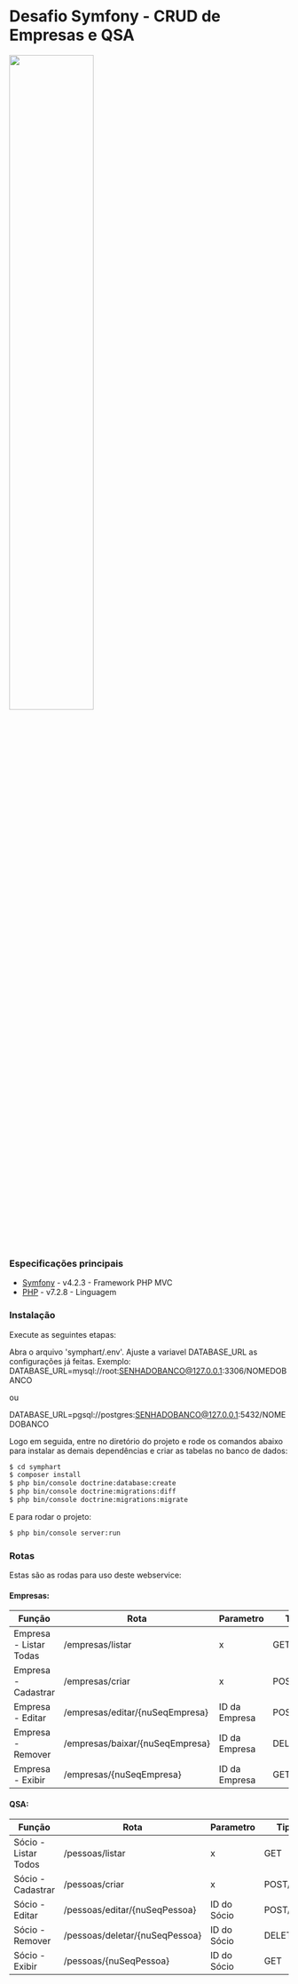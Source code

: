 # Desafio Symfony - CRUD de Empresas e QSA
<img src="http://blog.4linux.com.br/wp-content/uploads/2018/04/symfony-4.jpg" width="55%">


### Especificações principais

* [Symfony](https://symfony.com/4) - v4.2.3 - Framework PHP MVC
* [PHP](https://secure.php.net/) - v7.2.8 - Linguagem


### Instalação

Execute as seguintes etapas:

Abra o arquivo 'symphart/.env'.
Ajuste a variavel DATABASE_URL as configurações já feitas.
Exemplo: 
DATABASE_URL=mysql://root:SENHADOBANCO@127.0.0.1:3306/NOMEDOBANCO

ou

DATABASE_URL=pgsql://postgres:SENHADOBANCO@127.0.0.1:5432/NOMEDOBANCO

Logo em seguida, entre no diretório do projeto e rode os comandos abaixo para instalar as demais dependências e criar as tabelas no banco de dados:
```sh
$ cd symphart
$ composer install
$ php bin/console doctrine:database:create
$ php bin/console doctrine:migrations:diff
$ php bin/console doctrine:migrations:migrate
```

E para rodar o projeto:
```sh
$ php bin/console server:run
```

### Rotas
Estas são as rodas para uso deste webservice:
#### Empresas:
| Função | Rota | Parametro | Tipo |
| ------ | ------ | ------ | ------ |
| Empresa - Listar Todas | /empresas/listar | x | GET
| Empresa - Cadastrar | /empresas/criar | x | POST/GET
| Empresa - Editar | /empresas/editar/{nuSeqEmpresa} | ID da Empresa | POST/GET
| Empresa - Remover | /empresas/baixar/{nuSeqEmpresa} | ID da Empresa | DELETE
| Empresa - Exibir | /empresas/{nuSeqEmpresa} | ID da Empresa | GET

#### QSA:
| Função | Rota | Parametro | Tipo |
| ------ | ------ | ------ | ------ |
| Sócio - Listar Todos | /pessoas/listar | x | GET
| Sócio - Cadastrar | /pessoas/criar | x | POST/GET
| Sócio - Editar | /pessoas/editar/{nuSeqPessoa} | ID do Sócio | POST/GET
| Sócio - Remover | /pessoas/deletar/{nuSeqPessoa} | ID do Sócio | DELETE
| Sócio - Exibir | /pessoas/{nuSeqPessoa} | ID do Sócio | GET
